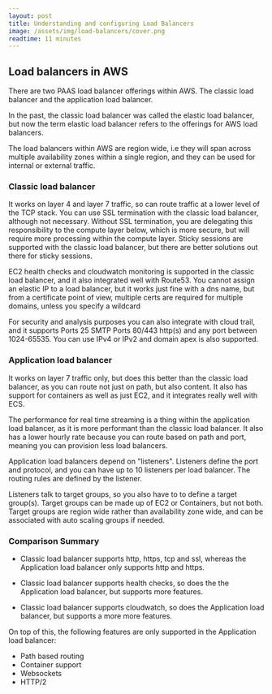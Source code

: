 ```yaml
---
layout: post
title: Understanding and configuring Load Balancers
image: /assets/img/load-balancers/cover.png
readtime: 11 minutes
---
```


## Load balancers in AWS

There are two PAAS load balancer offerings within AWS. The classic load balancer and the application load balancer.

In the past, the classic load balancer was called the elastic load balancer, but now the term elastic load balancer refers to the offerings for AWS load balancers.

The load balancers within AWS are region wide, i.e they will span across multiple availability zones within a single region, and they can be used for internal or external traffic.

### Classic load balancer

It works on layer 4 and layer 7 traffic, so can route traffic at a lower level of the TCP stack. You can use SSL termination with the classic load balancer, although not necessary. Without SSL termination, you are delegating this responsibility to the compute layer below, which is more secure, but will require more processing within the compute layer. Sticky sessions are supported with the classic load balancer, but there are better solutions out there for sticky sessions.

EC2 health checks and cloudwatch monitoring is supported in the classic load balancer, and it also integrated well with Route53. You cannot assign an elastic IP to a load balancer, but it works just fine with a dns name, but from a certificate point of view, multiple certs are required for multiple domains, unless you specify a wildcard

For security and analysis purposes you can also integrate with cloud trail, and it supports Ports 25 SMTP Ports 80/443 http(s) and any port between 1024-65535. You can use IPv4 or IPv2 and domain apex is also supported.

### Application load balancer

It works on layer 7 traffic only, but does this better than the classic load balancer, as you can route not just on path, but also content. It also has support for containers as well as just EC2, and it integrates really well with ECS.

The performance for real time streaming is a thing within the application load balancer, as it is more performant than the classic load balancer. It also has a lower hourly rate because you can route based on path and port, meaning you can provision less load balancers.

Application load balancers depend on "listeners". Listeners define the port and protocol, and you can have up to 10 listeners per load balancer. The routing rules are defined by the listener.

Listeners talk to target groups, so you also have to to define a target group(s). Target groups can be made up of EC2 or Containers, but not both. Target groups are region wide rather than availability zone wide, and can be associated with auto scaling groups if needed.

<amp-img src="/assets/img/load-balancers/example.png"
  width="596"
  height="441"
  layout="responsive">
</amp-img>

### Comparison Summary

- Classic load balancer supports http, https, tcp and ssl, whereas the Application load balancer only supports http and https.

- Classic load balancer supports health checks, so does the the Application load balancer, but supports more features.

- Classic load balancer supports cloudwatch, so does the Application load balancer, but supports a more more features.

On top of this, the following features are only supported in the Application load balancer:

- Path based routing
- Container support
- Websockets
- HTTP/2

